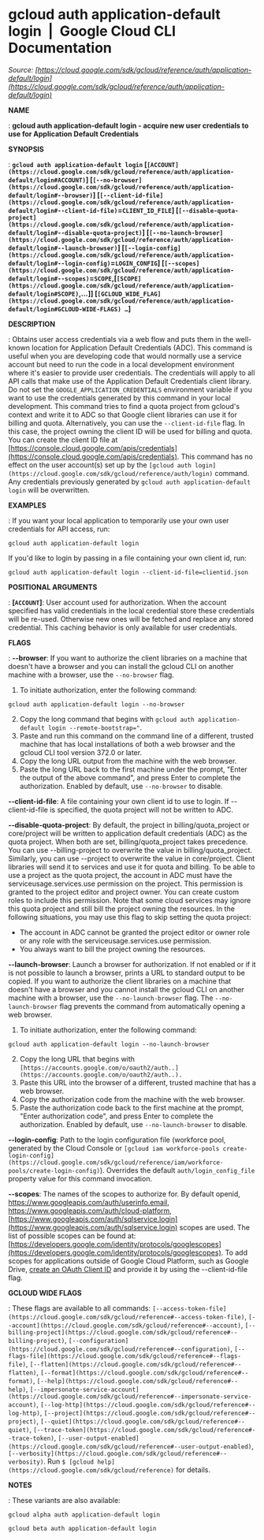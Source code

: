 # gcloud auth application-default login  |  Google Cloud CLI Documentation

*Source: [https://cloud.google.com/sdk/gcloud/reference/auth/application-default/login](https://cloud.google.com/sdk/gcloud/reference/auth/application-default/login)*

**NAME**

: **gcloud auth application-default login - acquire new user credentials to use for Application Default Credentials**

**SYNOPSIS**

: **`gcloud auth application-default login` [`[ACCOUNT](https://cloud.google.com/sdk/gcloud/reference/auth/application-default/login#ACCOUNT)`] [`[--no-browser](https://cloud.google.com/sdk/gcloud/reference/auth/application-default/login#--browser)`] [`[--client-id-file](https://cloud.google.com/sdk/gcloud/reference/auth/application-default/login#--client-id-file)`=`CLIENT_ID_FILE`] [`[--disable-quota-project](https://cloud.google.com/sdk/gcloud/reference/auth/application-default/login#--disable-quota-project)`] [`[--no-launch-browser](https://cloud.google.com/sdk/gcloud/reference/auth/application-default/login#--launch-browser)`] [`[--login-config](https://cloud.google.com/sdk/gcloud/reference/auth/application-default/login#--login-config)`=`LOGIN_CONFIG`] [`[--scopes](https://cloud.google.com/sdk/gcloud/reference/auth/application-default/login#--scopes)`=`SCOPE`,[`[SCOPE](https://cloud.google.com/sdk/gcloud/reference/auth/application-default/login#SCOPE)`,…]] [`[GCLOUD_WIDE_FLAG](https://cloud.google.com/sdk/gcloud/reference/auth/application-default/login#GCLOUD-WIDE-FLAGS) …`]**

**DESCRIPTION**

: Obtains user access credentials via a web flow and puts them in the well-known
location for Application Default Credentials (ADC).
This command is useful when you are developing code that would normally use a
service account but need to run the code in a local development environment
where it's easier to provide user credentials. The credentials will apply to all
API calls that make use of the Application Default Credentials client library.
Do not set the `GOOGLE_APPLICATION_CREDENTIALS` environment variable
if you want to use the credentials generated by this command in your local
development. This command tries to find a quota project from gcloud's context
and write it to ADC so that Google client libraries can use it for billing and
quota. Alternatively, you can use the `--client-id-file` flag. In
this case, the project owning the client ID will be used for billing and quota.
You can create the client ID file at [https://console.cloud.google.com/apis/credentials](https://console.cloud.google.com/apis/credentials).
This command has no effect on the user account(s) set up by the `[gcloud auth login](https://cloud.google.com/sdk/gcloud/reference/auth/login)` command.
Any credentials previously generated by `gcloud auth application-default
login` will be overwritten.

**EXAMPLES**

: If you want your local application to temporarily use your own user credentials
for API access, run:

```
gcloud auth application-default login
```

If you'd like to login by passing in a file containing your own client id, run:

```
gcloud auth application-default login --client-id-file=clientid.json
```

**POSITIONAL ARGUMENTS**

: **[`ACCOUNT`]**:
User account used for authorization. When the account specified has valid
credentials in the local credential store these credentials will be re-used.
Otherwise new ones will be fetched and replace any stored credential. This
caching behavior is only available for user credentials.

**FLAGS**

: **--browser**:
If you want to authorize the client libraries on a machine that doesn't have a
browser and you can install the gcloud CLI on another machine with a browser,
use the `--no-browser` flag.
1. To initiate authorization, enter the following command:

```
gcloud auth application-default login --no-browser
```

2. Copy the long command that begins with `gcloud auth application-default
login --remote-bootstrap="`.
3. Paste and run this command on the command line of a different, trusted
machine that has local installations of both a web browser and the gcloud CLI
tool version 372.0 or later.
4. Copy the long URL output from the machine with the web browser.
5. Paste the long URL back to the first machine under the prompt, "Enter the
output of the above command", and press Enter to complete the authorization.
Enabled by default, use `--no-browser` to disable.

**--client-id-file**:
A file containing your own client id to use to login. If --client-id-file is
specified, the quota project will not be written to ADC.

**--disable-quota-project**:
By default, the project in billing/quota_project or core/project will be written
to application default credentials (ADC) as the quota project. When both are
set, billing/quota_project takes precedence. You can use --billing-project to
overwrite the value in billing/quota_project. Similarly, you can use --project
to overwrite the value in core/project. Client libraries will send it to
services and use it for quota and billing. To be able to use a project as the
quota project, the account in ADC must have the serviceusage.services.use
permission on the project. This permission is granted to the project editor and
project owner. You can create custom roles to include this permission.
Note that some cloud services may ignore this quota project and still bill the
project owning the resources.
In the following situations, you may use this flag to skip setting the quota
project:

- The account in ADC cannot be granted the project editor or owner role or any
role with the serviceusage.services.use permission.
- You always want to bill the project owning the resources.

**--launch-browser**:
Launch a browser for authorization. If not enabled or if it is not possible to
launch a browser, prints a URL to standard output to be copied.
If you want to authorize the client libraries on a machine that doesn't have a
browser and you cannot install the gcloud CLI on another machine with a browser,
use the `--no-launch-browser` flag. The
`--no-launch-browser` flag prevents the command from automatically
opening a web browser.
1. To initiate authorization, enter the following command:

```
gcloud auth application-default login --no-launch-browser
```

2. Copy the long URL that begins with `[https://accounts.google.com/o/oauth2/auth..](https://accounts.google.com/o/oauth2/auth..).`
3. Paste this URL into the browser of a different, trusted machine that has a
web browser.
4. Copy the authorization code from the machine with the web browser.
5. Paste the authorization code back to the first machine at the prompt, "Enter
authorization code", and press Enter to complete the authorization.
Enabled by default, use `--no-launch-browser` to disable.

**--login-config**:
Path to the login configuration file (workforce pool, generated by the Cloud
Console or `[gcloud iam
workforce-pools create-login-config](https://cloud.google.com/sdk/gcloud/reference/iam/workforce-pools/create-login-config)`). Overrides the default
`auth/login_config_file` property value for this command invocation.

**--scopes**:
The names of the scopes to authorize for. By default openid,
https://www.googleapis.com/auth/userinfo.email,
https://www.googleapis.com/auth/cloud-platform, [https://www.googleapis.com/auth/sqlservice.login](https://www.googleapis.com/auth/sqlservice.login)
scopes are used. The list of possible scopes can be found at: [https://developers.google.com/identity/protocols/googlescopes](https://developers.google.com/identity/protocols/googlescopes).
To add scopes for applications outside of Google Cloud Platform, such as Google
Drive, [create an OAuth
Client ID](https://support.google.com/cloud/answer/6158849) and provide it by using the --client-id-file flag.

**GCLOUD WIDE FLAGS**

: These flags are available to all commands: `[--access-token-file](https://cloud.google.com/sdk/gcloud/reference#--access-token-file)`,
`[--account](https://cloud.google.com/sdk/gcloud/reference#--account)`, `[--billing-project](https://cloud.google.com/sdk/gcloud/reference#--billing-project)`,
`[--configuration](https://cloud.google.com/sdk/gcloud/reference#--configuration)`,
`[--flags-file](https://cloud.google.com/sdk/gcloud/reference#--flags-file)`,
`[--flatten](https://cloud.google.com/sdk/gcloud/reference#--flatten)`, `[--format](https://cloud.google.com/sdk/gcloud/reference#--format)`, `[--help](https://cloud.google.com/sdk/gcloud/reference#--help)`, `[--impersonate-service-account](https://cloud.google.com/sdk/gcloud/reference#--impersonate-service-account)`,
`[--log-http](https://cloud.google.com/sdk/gcloud/reference#--log-http)`,
`[--project](https://cloud.google.com/sdk/gcloud/reference#--project)`, `[--quiet](https://cloud.google.com/sdk/gcloud/reference#--quiet)`, `[--trace-token](https://cloud.google.com/sdk/gcloud/reference#--trace-token)`, `[--user-output-enabled](https://cloud.google.com/sdk/gcloud/reference#--user-output-enabled)`,
`[--verbosity](https://cloud.google.com/sdk/gcloud/reference#--verbosity)`.
Run `$ [gcloud help](https://cloud.google.com/sdk/gcloud/reference)` for details.

**NOTES**

: These variants are also available:

```
gcloud alpha auth application-default login
```

```
gcloud beta auth application-default login
```